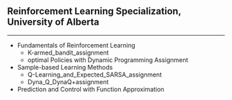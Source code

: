 ## Reinforcement Learning Specialization, University of Alberta
---
- Fundamentals of Reinforcement Learning
  - K-armed_bandit_assignment
  - optimal Policies with Dynamic Programming Assignment
- Sample-based Learning Methods
  - Q-Learning_and_Expected_SARSA_assignment
  - Dyna_Q_DynaQ+assignment 
- Prediction and Control with Function Approximation
